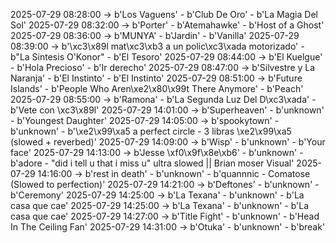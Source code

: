 2025-07-29 08:28:00 -> b'Los Vaguens' - b'Club De Oro' - b'La Magia Del Sol'
2025-07-29 08:32:00 -> b'Porter' - b'Atemahawke' - b'Host of a Ghost'
2025-07-29 08:36:00 -> b'MUNYA' - b'Jardin' - b'Vanilla'
2025-07-29 08:39:00 -> b'\xc3\x89l mat\xc3\xb3 a un polic\xc3\xada motorizado' - b"La Sintesis O'Konor" - b'El Tesoro'
2025-07-29 08:44:00 -> b'El Kuelgue' - b'Hola Precioso' - b'Ir derecho'
2025-07-29 08:47:00 -> b'Silvestre y La Naranja' - b'El Instinto' - b'El Instinto'
2025-07-29 08:51:00 -> b'Future Islands' - b'People Who Aren\xe2\x80\x99t There Anymore' - b'Peach'
2025-07-29 08:55:00 -> b'Ramona' - b'La Segunda Luz Del D\xc3\xada' - b'Vete con \xc3\x89l'
2025-07-29 14:01:00 -> b'Superheaven' - b'unknown' - b'Youngest Daughter'
2025-07-29 14:05:00 -> b'spookytown' - b'unknown' - b'\xe2\x99\xa5 a perfect circle - 3 libras \xe2\x99\xa5 (slowed + reverbed)'
2025-07-29 14:09:00 -> b'Wisp' - b'unknown' - b'Your face'
2025-07-29 14:13:00 -> b'Jesse \xf0\x9f\x8e\xb6' - b'unknown' - b'adore - "did i tell u that i miss u" ultra slowed || Brian moser Visual'
2025-07-29 14:16:00 -> b'rest in death' - b'unknown' - b'quannnic - Comatose (Slowed to perfection)'
2025-07-29 14:21:00 -> b'Deftones' - b'unknown' - b'Ceremony'
2025-07-29 14:25:00 -> b'La Texana' - b'unknown' - b'La casa que cae'
2025-07-29 14:25:00 -> b'La Texana' - b'unknown' - b'La casa que cae'
2025-07-29 14:27:00 -> b'Title Fight' - b'unknown' - b'Head In The Ceiling Fan'
2025-07-29 14:31:00 -> b'Otuka' - b'unknown' - b'break'
